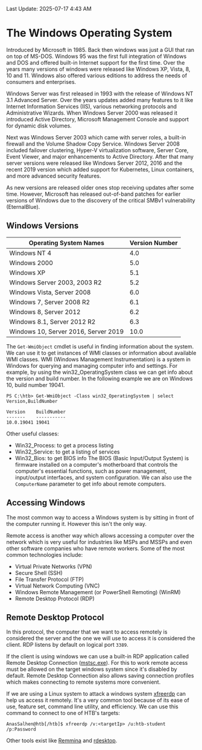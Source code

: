 Last Update: 2025-07-17 4:43 AM
# The Windows Operating System
Introduced by Microsoft in 1985. Back then windows was just a GUI that ran on top of MS-DOS. Windows 95 was the first full integration of Windows and DOS and offered built-in Internet support for the first time. Over the years many versions of windows were released like Windows XP, Vista, 8, 10 and 11. Windows also offered various editions to address the needs of consumers and enterprises.

Windows Server was first released in 1993 with the release of Windows NT 3.1 Advanced Server. Over the years updates added many features to it like Internet Information Services (IIS), various networking protocols and Administrative Wizards. When Windows Server 2000 was released it introduced Active Directory, Microsoft Management Console and support for dynamic disk volumes.

Next was Windows Server 2003 which came with server roles, a built-in firewall and the Volume Shadow Copy Service. Windows Server 2008 included failover clustering, Hyper-V virtualization software, Server Core, Event Viewer, and major enhancements to Active Directory. After that many server versions were released like Windows Server 2012, 2016 and the recent 2019 version which added support for Kubernetes, Linux containers, and more advanced security features.

As new versions are released older ones stop receiving updates after some time. However, Microsoft has released out-of-band patches for earlier versions of Windows due to the discovery of the critical SMBv1 vulnerability (EternalBlue).

## Windows Versions
| Operating System Names               | Version Number |
| ------------------------------------ | -------------- |
| Windows NT 4                         | 4.0            |
| Windows 2000                         | 5.0            |
| Windows XP                           | 5.1            |
| Windows Server 2003, 2003 R2         | 5.2            |
| Windows Vista, Server 2008           | 6.0            |
| Windows 7, Server 2008 R2            | 6.1            |
| Windows 8, Server 2012               | 6.2            |
| Windows 8.1, Server 2012 R2          | 6.3            |
| Windows 10, Server 2016, Server 2019 | 10.0           |
The `Get-WmiObject` cmdlet is useful in finding information about the system. We can use it to get instances of WMI classes or information about available WMI classes. WMI (Windows Management Instrumentation) is a system in Windows for querying and managing computer info and settings. For example, by using the win32_OperatingSystem class we can get info about the version and build number. In the following example we are on Windows 10, build number 19041.
```powershell-session
PS C:\htb> Get-WmiObject -Class win32_OperatingSystem | select Version,BuildNumber

Version    BuildNumber
-------    -----------
10.0.19041 19041
```
Other useful classes:
- Win32_Process: to get a process listing
- Win32_Service: to get a listing of services
- Win32_Bios: to get BIOS info
The BIOS (Basic Input/Output System) is firmware installed on a computer's motherboard that controls the computer's essential functions, such as power management, input/output interfaces, and system configuration. We can also use the `ComputerName` parameter to get info about remote computers.

## Accessing Windows
The most common way to access a Windows system is by sitting in front of the computer running it. However this isn't the only way.

Remote access is another way which allows accessing a computer over the network which is very useful for industries like MSPs and MSSPs and even other software companies who have remote workers. Some of the most common technologies include:
- Virtual Private Networks (VPN)
- Secure Shell (SSH)
- File Transfer Protocol (FTP)
- Virtual Network Computing (VNC)
- Windows Remote Management (or PowerShell Remoting) (WinRM)
- Remote Desktop Protocol (RDP)
## Remote Desktop Protocol
In this protocol, the computer that we want to access remotely is considered the server and the one we will use to access it is considered the client. RDP listens by default on logical port `3389`. 

If the client is using windows we can use a built-in RDP application called Remote Desktop Connection ([mstsc.exe](https://docs.microsoft.com/en-us/windows-server/administration/windows-commands/mstsc)). For this to work remote access must be allowed on the target windows system since it's disabled by default. Remote Desktop Connection also allows saving connection profiles which makes connecting to remote systems more convenient.

If we are using a Linux system to attack a windows system [xfreerdp](https://linux.die.net/man/1/xfreerdp) can help us access it remotely. It's a very common tool because of its ease of use, feature set, command line utility, and efficiency. We can use this command to connect to one of HTB's targets:
```shell-session
AnasSalhen@htb[/htb]$ xfreerdp /v:<targetIp> /u:htb-student /p:Password
```
Other tools exist like [Remmina](https://remmina.org/) and [rdesktop](http://www.rdesktop.org/).
